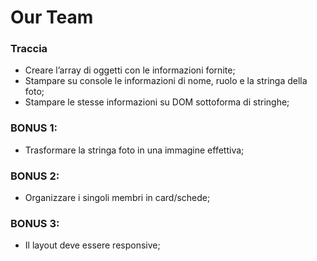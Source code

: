 # Our Team

### Traccia

- Creare l’array di oggetti con le informazioni fornite;
- Stampare su console le informazioni di nome, ruolo e la stringa della foto;
- Stampare le stesse informazioni su DOM sottoforma di stringhe; 

### BONUS 1:

- Trasformare la stringa foto in una immagine effettiva;

### BONUS 2:

- Organizzare i singoli membri in card/schede;

### BONUS 3:

- Il layout deve essere responsive;

